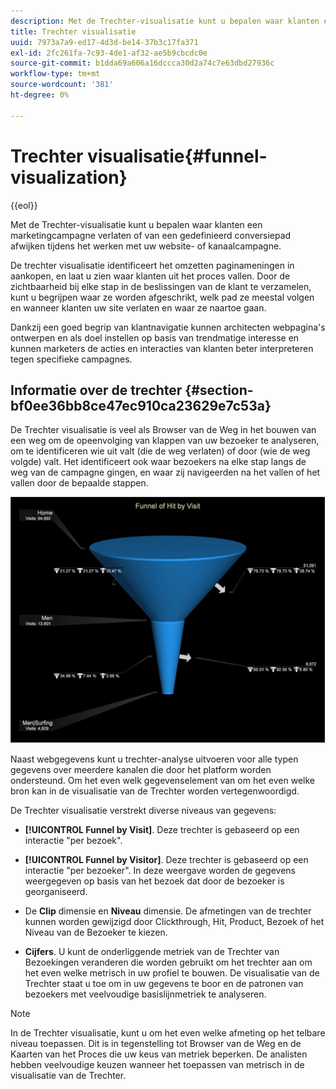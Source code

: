 ```yaml
---
description: Met de Trechter-visualisatie kunt u bepalen waar klanten een marketingcampagne verlaten of van een gedefinieerd conversiepad afwijken tijdens het werken met uw website- of kanaalcampagne.
title: Trechter visualisatie
uuid: 7973a7a9-ed17-4d3d-be14-37b3c17fa371
exl-id: 2fc261fa-7c93-4de1-af32-ae5b9cbcdc0e
source-git-commit: b1dda69a606a16dccca30d2a74c7e63dbd27936c
workflow-type: tm+mt
source-wordcount: '381'
ht-degree: 0%

---
```


# Trechter visualisatie{#funnel-visualization}

{{eol}}

Met de Trechter-visualisatie kunt u bepalen waar klanten een marketingcampagne verlaten of van een gedefinieerd conversiepad afwijken tijdens het werken met uw website- of kanaalcampagne.

De trechter visualisatie identificeert het omzetten paginameningen in aankopen, en laat u zien waar klanten uit het proces vallen. Door de zichtbaarheid bij elke stap in de beslissingen van de klant te verzamelen, kunt u begrijpen waar ze worden afgeschrikt, welk pad ze meestal volgen en wanneer klanten uw site verlaten en waar ze naartoe gaan.

Dankzij een goed begrip van klantnavigatie kunnen architecten webpagina&#39;s ontwerpen en als doel instellen op basis van trendmatige interesse en kunnen marketers de acties en interacties van klanten beter interpreteren tegen specifieke campagnes.

## Informatie over de trechter {#section-bf0ee36bb8ce47ec910ca23629e7c53a}

De Trechter visualisatie is veel als Browser van de Weg in het bouwen van een weg om de opeenvolging van klappen van uw bezoeker te analyseren, om te identificeren wie uit valt (die de weg verlaten) of door (wie de weg volgde) valt. Het identificeert ook waar bezoekers na elke stap langs de weg van de campagne gingen, en waar zij navigeerden na het vallen of het vallen door de bepaalde stappen.

![](assets/funnel_visualization_capture_min.png)

Naast webgegevens kunt u trechter-analyse uitvoeren voor alle typen gegevens over meerdere kanalen die door het platform worden ondersteund. Om het even welk gegevenselement van om het even welke bron kan in de visualisatie van de Trechter worden vertegenwoordigd.

De Trechter visualisatie verstrekt diverse niveaus van gegevens:

* **[!UICONTROL Funnel by Visit]**. Deze trechter is gebaseerd op een interactie &quot;per bezoek&quot;.
* **[!UICONTROL Funnel by Visitor]**. Deze trechter is gebaseerd op een interactie &quot;per bezoeker&quot;. In deze weergave worden de gegevens weergegeven op basis van het bezoek dat door de bezoeker is georganiseerd.
* De **Clip** dimensie en **Niveau** dimensie. De afmetingen van de trechter kunnen worden gewijzigd door Clickthrough, Hit, Product, Bezoek of het Niveau van de Bezoeker te kiezen.

* **Cijfers**. U kunt de onderliggende metriek van de Trechter van Bezoekingen veranderen die worden gebruikt om het trechter aan om het even welke metrisch in uw profiel te bouwen. De visualisatie van de Trechter staat u toe om in uw gegevens te boor en de patronen van bezoekers met veelvoudige basislijnmetriek te analyseren.

>[!NOTE]
>
>In de Trechter visualisatie, kunt u om het even welke afmeting op het telbare niveau toepassen. Dit is in tegenstelling tot Browser van de Weg en de Kaarten van het Proces die uw keus van metriek beperken. De analisten hebben veelvoudige keuzen wanneer het toepassen van metrisch in de visualisatie van de Trechter.
